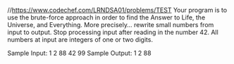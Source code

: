 //https://www.codechef.com/LRNDSA01/problems/TEST
Your program is to use the brute-force approach in order to find the Answer to Life, the Universe, and Everything. More precisely… rewrite small numbers from input to output. Stop processing input after reading in the number 42. All numbers at input are integers of one or two digits.

Sample Input:
1
2
88
42
99
Sample Output:
1
2
88